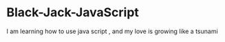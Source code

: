 # Black-Jack-JavaScript
I am learning how to use java script , and my love is growing like a tsunami
